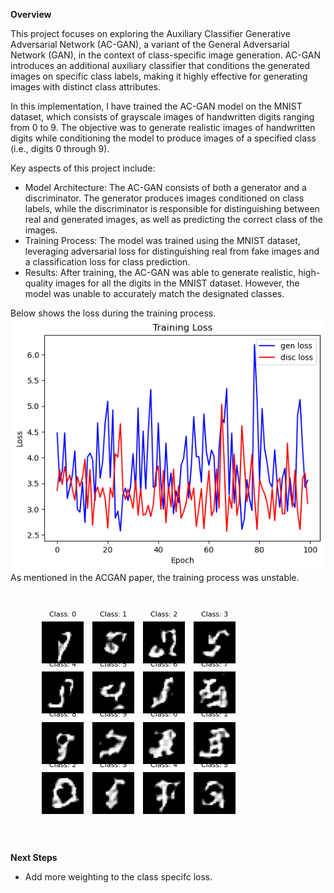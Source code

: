 **Overview**

This project focuses on exploring the Auxiliary Classifier Generative Adversarial Network (AC-GAN), a variant of the General Adversarial Network (GAN), in the context of class-specific image generation. AC-GAN introduces an additional auxiliary classifier that conditions the generated images on specific class labels, making it highly effective for generating images with distinct class attributes.

In this implementation, I have trained the AC-GAN model on the MNIST dataset, which consists of grayscale images of handwritten digits ranging from 0 to 9. The objective was to generate realistic images of handwritten digits while conditioning the model to produce images of a specified class (i.e., digits 0 through 9).

Key aspects of this project include:

* Model Architecture: The AC-GAN consists of both a generator and a discriminator. The generator produces images conditioned on class labels, while the discriminator is responsible for distinguishing between real and generated images, as well as predicting the correct class of the images.
* Training Process: The model was trained using the MNIST dataset, leveraging adversarial loss for distinguishing real from fake images and a classification loss for class prediction.
* Results: After training, the AC-GAN was able to generate realistic, high-quality images for all the digits in the MNIST dataset. However, the model was unable to accurately match the designated classes.

Below shows the loss during the training process.
![Alt text](loss_output.png)
As mentioned in the ACGAN paper, the training process was unstable.


![Alt text](training_images.gif)

**Next Steps**
* Add more weighting to the class specifc loss. 
